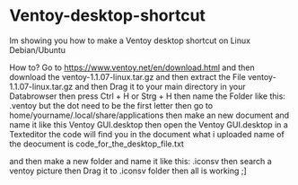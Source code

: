 # Ventoy-desktop-shortcut
Im showing you how to make a Ventoy desktop shortcut on Linux
Debian/Ubuntu

How to?
Go to https://www.ventoy.net/en/download.html and then download the 
ventoy-1.1.07-linux.tar.gz and then extract the File
ventoy-1.1.07-linux.tar.gz and then Drag it to your main directory in
your Databrowser then press Ctrl + H or Strg + H then name the Folder
like this: .ventoy but the dot need to be the first letter then go to
home/yourname/.local/share/applications 
then make an new document and name it like this Ventoy GUI.desktop then
open
the Ventoy GUI.desktop in a Texteditor the code will find you in the document what i uploaded name of the deocument is
code_for_the_desktop_file.txt

and then make a new folder and name it like this: .iconsv then search a
ventoy picture then Drag it to .iconsv folder then all is working ;]
